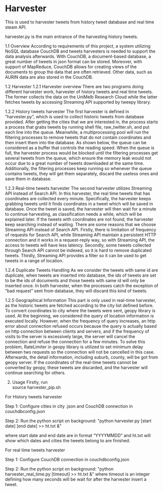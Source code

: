 # Harvester
This is used to harvester tweets from history tweet database and real time steam API.

harvester.py is the main entrance of the harvesting history tweets.

1.1 Overview
According to requirements of this project, a system utilizing NoSQL database CouchDB and tweets harvesters is needed to support the data analysis afterwards. With CouchDB, a document-based database, a great number of tweets in json format can be stored. Moreover, with support of MapReduce, CouchDB allows for creating views of the documents to group the data that are often retrieved. Other data, such as AURIN data are also stored in the CouchDB.

1.2 Harvester
1.2.1 Harvester overview
There are two programs doing different harvester work, harvester of history tweets and real time tweets. The former collects the data	 on the	UniMelb Research Cloud while the latter fetches tweets by accessing Streaming API supported by tweepy library.

1.2.2	History tweets harvester
The first harvester is defined in “harvester.py”, which is used to collect historic tweets from database provided. After getting the cities that we are interested in, the process starts a process that grabs tweets by running shell file, raw_twitter.sh, and put each line into the queue. Meanwhile, a multiprocessing pool will run the filtering processes to remove tweets that do not contain coordinates and then insert them into the database. As shown below, the queue can be considered as a buffer that controls the reading speed. When the queue is full, the harvester process would be blocked until the filtering processes get several tweets from the queue, which ensure the memory leak would not occur due to a great number of tweets downloaded at the same time. Additionally, the filtering processes keep running so whenever the queue contains tweets, they will get them separately, discard the useless ones and save them in database.

1.2.3	Real-time tweets harvester
The second harvester utilizes Streaming API instead of Search API. In this harvester, the real time tweets that has coordinates are collected every minute. Specifically, the harvester keeps grabbing tweets until it finds coordinates in a tweet which will be saved in database. Once the tweet is saved, the harvester will then wait for a minute to continue harvesting, as classification needs a while, which will be explained later. If the tweets with coordinates are not found, the harvester keep searching instead of waiting.
There are some reasons that we choose Streaming API instead of Search API. Firstly, there is limitation of frequency of requests for Search API, while Streaming API maintain a persistent HTTP connection and it works in a request-reply way, so with Streaming API, the access to tweets will have less latency. Secondly, some tweets collected through Search API cannot be indexed,  so it is hard to remove duplicated tweets. Thirdly, Streaming API provides a filter so it can be used to get tweets in a range of location.

1.2.4 Duplicate Tweets Handling
As we consider the tweets with same id are duplicate, when tweets are inserted into database, the ids of tweets are set to be the ids of documents and those tweets with same id will only be inserted once. In both harvester, when the processes catch the exception of “bad request” sent from database, they will discard this kind of tweets.

1.2.5 Geographical Information
This part is only used in real-time harvester, as the historic tweets are fetched according to the city list defined before. To convert coordinates to city where the tweets were sent, geopy library is used. At the beginning, we considered the query of location information is executed locally. However, when the frequency of query increases, an http error about connection refused occurs because the query is actually based on http connection between clients and servers, and if the frequency of visits to the server is excessively large, the server will cancel the connection and refuse the connection for a few minutes. To solve this problem, RateLimiter in geopy library is utilized to set minimum delay between two requests so the connection will not be cancelled in this case. Afterwards, the detail information, including suburb, county, will be got from geopy server. If the coordinates of the real-time tweets cannot be converted by geopy, these tweets are discarded, and the harvester will continue searching for others.

2. Usage
Firstly, run  
  source harvester_pip.sh
  
For History tweets harvester

Step 1: Configure cities in city .json and CouchDB connection in couchdbconfig.json

Step 2: Run the python script on background:
  "python harvester.py [start date] [end date] >> ht.txt  &"
 
where start date and end date are in format “YYYYMMDD” and ht.txt will show which dates and cities the tweets belong to are finished.

For real time tweets harvester

Step 1: Configure CouchDB connection in couchdbconfig.json

Step 2: Run the python script on background:
  "python harvester_real_time.py [timeout] >> ht.txt  &"
where timeout is an integer defining how many seconds will be wait for after the harvester insert a tweet.

